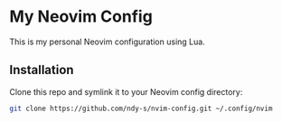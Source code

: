 # My Neovim Config
This is my personal Neovim configuration using Lua.

## Installation
Clone this repo and symlink it to your Neovim config directory:
```sh
git clone https://github.com/ndy-s/nvim-config.git ~/.config/nvim
```
